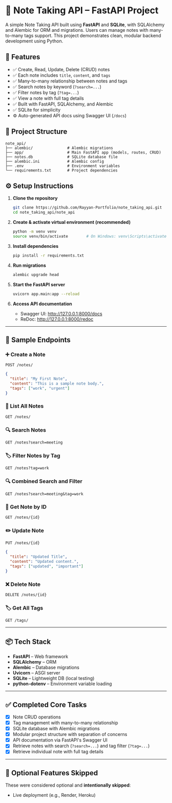 # 📘 Note Taking API – FastAPI Project

A simple Note Taking API built using **FastAPI** and **SQLite**, with SQLAlchemy and Alembic for ORM and migrations. Users can manage notes with many-to-many tags support. This project demonstrates clean, modular backend development using Python.

## 🚀 Features

- ✅ Create, Read, Update, Delete (CRUD) notes
- ✅ Each note includes `title`, `content`, and `tags`
- ✅ Many-to-many relationship between notes and tags
- ✅ Search notes by keyword (`?search=...`)
- ✅ Filter notes by tag (`?tag=...`)
- ✅ View a note with full tag details
- ✅ Built with FastAPI, SQLAlchemy, and Alembic
- ✅ SQLite for simplicity
- ⚙️ Auto-generated API docs using Swagger UI (`/docs`)

## 📁 Project Structure

```
note_api/
├── alembic/               # Alembic migrations
├── app/                   # Main FastAPI app (models, routes, CRUD)
├── notes.db               # SQLite database file
├── alembic.ini            # Alembic config
├── .env                   # Environment variables
└── requirements.txt       # Project dependencies
```

## ⚙️ Setup Instructions

1. **Clone the repository**

   ```bash
   git clone https://github.com/Rayyan-Portfolio/note_taking_api.git
   cd note_taking_api/note_api
   ```

2. **Create & activate virtual environment (recommended)**

   ```bash
   python -m venv venv
   source venv/bin/activate        # On Windows: venv\Scripts\activate
   ```

3. **Install dependencies**

   ```bash
   pip install -r requirements.txt
   ```

4. **Run migrations**

   ```bash
   alembic upgrade head
   ```

5. **Start the FastAPI server**

   ```bash
   uvicorn app.main:app --reload
   ```

6. **Access API documentation**
   - Swagger UI: http://127.0.0.1:8000/docs
   - ReDoc: http://127.0.0.1:8000/redoc

---

## 🧪 Sample Endpoints

### ➕ Create a Note

```http
POST /notes/
```

```json
{
  "title": "My First Note",
  "content": "This is a sample note body.",
  "tags": ["work", "urgent"]
}
```

### 📄 List All Notes

```http
GET /notes/
```

### 🔍 Search Notes

```http
GET /notes?search=meeting
```

### 🏷️ Filter Notes by Tag

```http
GET /notes?tag=work
```

### 🔍 Combined Search and Filter

```http
GET /notes?search=meeting&tag=work
```

### 📄 Get Note by ID

```http
GET /notes/{id}
```

### ✏️ Update Note

```http
PUT /notes/{id}
```

```json
{
  "title": "Updated Title",
  "content": "Updated content.",
  "tags": ["updated", "important"]
}
```

### ❌ Delete Note

```http
DELETE /notes/{id}
```

### 🏷️ Get All Tags

```http
GET /tags/
```

---

## 📦 Tech Stack

- **FastAPI** – Web framework
- **SQLAlchemy** – ORM
- **Alembic** – Database migrations
- **Uvicorn** – ASGI server
- **SQLite** – Lightweight DB (local testing)
- **python-dotenv** – Environment variable loading

---

## ✅ Completed Core Tasks

- [x] Note CRUD operations
- [x] Tag management with many-to-many relationship
- [x] SQLite database with Alembic migrations
- [x] Modular project structure with separation of concerns
- [x] API documentation via FastAPI's Swagger UI
- [x] Retrieve notes with search (`?search=...`) and tag filter (`?tag=...`)
- [x] Retrieve individual note with full tag details

---

## 🧾 Optional Features Skipped

These were considered optional and **intentionally skipped**:

- Live deployment (e.g., Render, Heroku)
